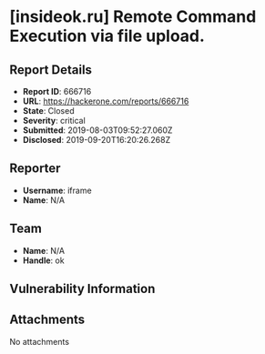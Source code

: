# [insideok.ru] Remote Command Execution via file upload.

## Report Details
- **Report ID**: 666716
- **URL**: https://hackerone.com/reports/666716
- **State**: Closed
- **Severity**: critical
- **Submitted**: 2019-08-03T09:52:27.060Z
- **Disclosed**: 2019-09-20T16:20:26.268Z

## Reporter
- **Username**: iframe
- **Name**: N/A

## Team
- **Name**: N/A
- **Handle**: ok

## Vulnerability Information


## Attachments
No attachments
